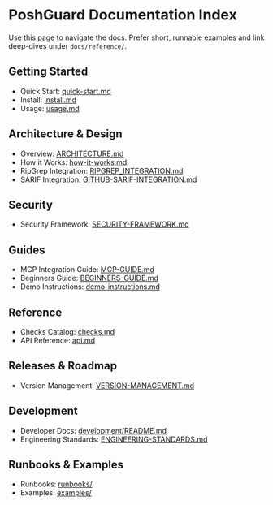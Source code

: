 # PoshGuard Documentation Index

Use this page to navigate the docs. Prefer short, runnable examples and link deep-dives under `docs/reference/`.

## Getting Started

- Quick Start: [quick-start.md](quick-start.md)
- Install: [install.md](install.md)
- Usage: [usage.md](usage.md)

## Architecture & Design

- Overview: [ARCHITECTURE.md](ARCHITECTURE.md)
- How it Works: [how-it-works.md](how-it-works.md)
- RipGrep Integration: [RIPGREP_INTEGRATION.md](RIPGREP_INTEGRATION.md)
- SARIF Integration: [GITHUB-SARIF-INTEGRATION.md](reference/GITHUB-SARIF-INTEGRATION.md)

## Security

- Security Framework: [SECURITY-FRAMEWORK.md](reference/SECURITY-FRAMEWORK.md)

## Guides

- MCP Integration Guide: [MCP-GUIDE.md](MCP-GUIDE.md)
- Beginners Guide: [BEGINNERS-GUIDE.md](BEGINNERS-GUIDE.md)
- Demo Instructions: [demo-instructions.md](demo-instructions.md)

## Reference

- Checks Catalog: [checks.md](checks.md)
- API Reference: [api.md](api.md)

## Releases & Roadmap

- Version Management: [VERSION-MANAGEMENT.md](development/VERSION-MANAGEMENT.md)

## Development

- Developer Docs: [development/README.md](development/README.md)
- Engineering Standards: [ENGINEERING-STANDARDS.md](development/ENGINEERING-STANDARDS.md)

## Runbooks & Examples

- Runbooks: [runbooks/](runbooks)
- Examples: [examples/](examples)
